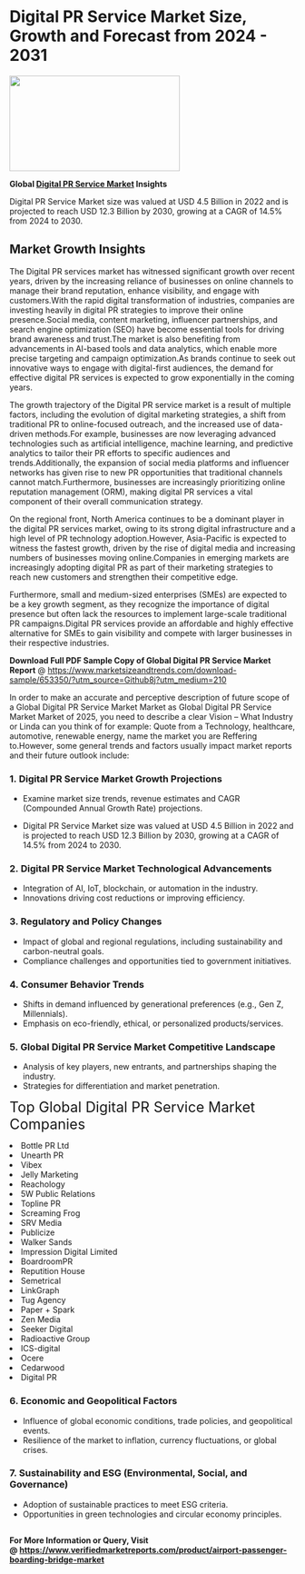<H1>Digital PR Service Market Size, Growth and Forecast from 2024 - 2031</H1><img class="aligncenter size-medium wp-image-584254" src="https://thirdeyenews.in/wp-content/uploads/2024/09/Global-Market-Research-300x168.jpeg" alt="" width="300" height="168" /><p><strong>Global&nbsp;<a href="https://www.marketsizeandtrends.com/download-sample/653350/?utm_source=Github8j?utm_medium=210">Digital PR Service Market</a> Insights</strong></p><p>Digital PR Service Market size was valued at USD 4.5 Billion in 2022 and is projected to reach USD 12.3 Billion by 2030, growing at a CAGR of 14.5% from 2024 to 2030.</p><p><h2>Market Growth Insights</h2> <p>The Digital PR services market has witnessed significant growth over recent years, driven by the increasing reliance of businesses on online channels to manage their brand reputation, enhance visibility, and engage with customers.With the rapid digital transformation of industries, companies are investing heavily in digital PR strategies to improve their online presence.Social media, content marketing, influencer partnerships, and search engine optimization (SEO) have become essential tools for driving brand awareness and trust.The market is also benefiting from advancements in AI-based tools and data analytics, which enable more precise targeting and campaign optimization.As brands continue to seek out innovative ways to engage with digital-first audiences, the demand for effective digital PR services is expected to grow exponentially in the coming years.</p> <p>The growth trajectory of the Digital PR service market is a result of multiple factors, including the evolution of digital marketing strategies, a shift from traditional PR to online-focused outreach, and the increased use of data-driven methods.For example, businesses are now leveraging advanced technologies such as artificial intelligence, machine learning, and predictive analytics to tailor their PR efforts to specific audiences and trends.Additionally, the expansion of social media platforms and influencer networks has given rise to new PR opportunities that traditional channels cannot match.Furthermore, businesses are increasingly prioritizing online reputation management (ORM), making digital PR services a vital component of their overall communication strategy.</p> <p>On the regional front, North America continues to be a dominant player in the digital PR services market, owing to its strong digital infrastructure and a high level of PR technology adoption.However, Asia-Pacific is expected to witness the fastest growth, driven by the rise of digital media and increasing numbers of businesses moving online.Companies in emerging markets are increasingly adopting digital PR as part of their marketing strategies to reach new customers and strengthen their competitive edge.</p> <p>Furthermore, small and medium-sized enterprises (SMEs) are expected to be a key growth segment, as they recognize the importance of digital presence but often lack the resources to implement large-scale traditional PR campaigns.Digital PR services provide an affordable and highly effective alternative for SMEs to gain visibility and compete with larger businesses in their respective industries.</p> <p><span class=""><strong>Download Full PDF Sample Copy of Global Digital PR Service Market Report</strong> @ <a href="https://www.marketsizeandtrends.com/download-sample/653350/?utm_source=Github8j?utm_medium=210" target="_blank">https://www.marketsizeandtrends.com/download-sample/653350/?utm_source=Github8j?utm_medium=210</a></span></p><p>In order to make an accurate and perceptive description of future scope of a Global&nbsp;Digital PR Service Market Market as Global&nbsp;Digital PR Service Market Market of 2025, you need to describe a clear Vision &ndash; What Industry or Linda can you think of for example: Quote from a Technology, healthcare, automotive, renewable energy, name the market you are Reffering to.However, some general trends and factors usually impact market reports and their future outlook include:</p><h3>1.&nbsp;<strong>Digital PR Service Market Growth Projections</strong></h3><ul><li>Examine market size trends, revenue estimates and CAGR (Compounded Annual Growth Rate) projections.</li><li><p>Digital PR Service Market size was valued at USD 4.5 Billion in 2022 and is projected to reach USD 12.3 Billion by 2030, growing at a CAGR of 14.5% from 2024 to 2030.</p></li></ul><h3>2.&nbsp;<strong>Digital PR Service Market Technological Advancements</strong></h3><ul><li>Integration of AI, IoT, blockchain, or automation in the industry.</li><li>Innovations driving cost reductions or improving efficiency.</li></ul><h3>3.&nbsp;<strong>Regulatory and Policy Changes</strong></h3><ul><li>Impact of global and regional regulations, including sustainability and carbon-neutral goals.</li><li>Compliance challenges and opportunities tied to government initiatives.</li></ul><h3>4.&nbsp;<strong>Consumer Behavior Trends</strong></h3><ul><li>Shifts in demand influenced by generational preferences (e.g., Gen Z, Millennials).</li><li>Emphasis on eco-friendly, ethical, or personalized products/services.</li></ul><h3>5.&nbsp;<strong>Global Digital PR Service Market Competitive Landscape</strong></h3><ul><li>Analysis of key players, new entrants, and partnerships shaping the industry.</li><li>Strategies for differentiation and market penetration.</li></ul><p data-pm-slice="1 1 []"><span style="color: inherit; font-family: inherit; font-size: 25px;">Top Global Digital PR Service Market Companies</span></p><div class="" data-test-id=""><p><li>Bottle PR Ltd</li><li> Unearth PR</li><li> Vibex</li><li> Jelly Marketing</li><li> Reachology</li><li> 5W Public Relations</li><li> Topline PR</li><li> Screaming Frog</li><li> SRV Media</li><li> Publicize</li><li> Walker Sands</li><li> Impression Digital Limited</li><li> BoardroomPR</li><li> Reputition House</li><li> Semetrical</li><li> LinkGraph</li><li> Tug Agency</li><li> Paper + Spark</li><li> Zen Media</li><li> Seeker Digital</li><li> Radioactive Group</li><li> ICS-digital</li><li> Ocere</li><li> Cedarwood</li><li> Digital PR</li></p></div><h3>6.&nbsp;<strong>Economic and Geopolitical Factors</strong></h3><ul><li>Influence of global economic conditions, trade policies, and geopolitical events.</li><li>Resilience of the market to inflation, currency fluctuations, or global crises.</li></ul><h3>7.&nbsp;<strong>Sustainability and ESG (Environmental, Social, and Governance)</strong></h3><ul><li>Adoption of sustainable practices to meet ESG criteria.</li><li>Opportunities in green technologies and circular economy principles.</li></ul><h2><strong style="font-size: 14px;">For More Information or Query, Visit @&nbsp;</strong><a style="background-color: #ffffff; font-size: 14px;" href="https://www.marketsizeandtrends.com/report/digital-pr-service-market/" target="_blank">https://www.verifiedmarketreports.com/product/airport-passenger-boarding-bridge-market</a></h2>